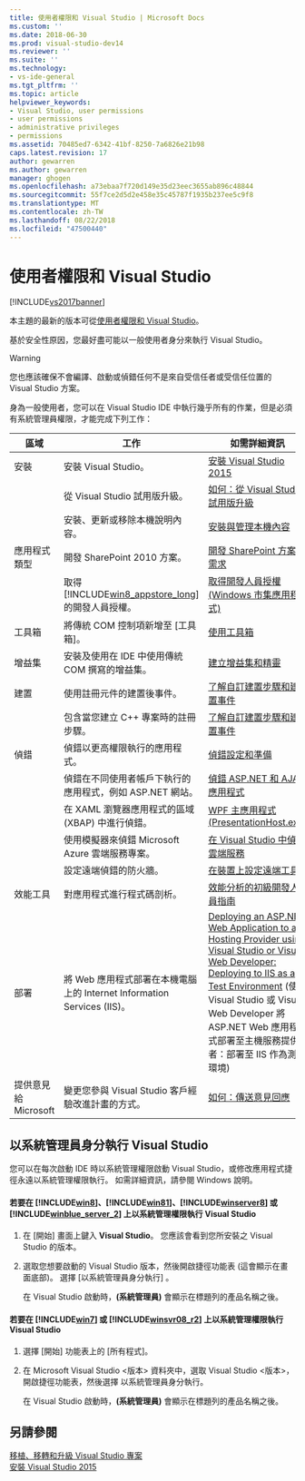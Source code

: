```yaml
---
title: 使用者權限和 Visual Studio | Microsoft Docs
ms.custom: ''
ms.date: 2018-06-30
ms.prod: visual-studio-dev14
ms.reviewer: ''
ms.suite: ''
ms.technology:
- vs-ide-general
ms.tgt_pltfrm: ''
ms.topic: article
helpviewer_keywords:
- Visual Studio, user permissions
- user permissions
- administrative privileges
- permissions
ms.assetid: 70485ed7-6342-41bf-8250-7a6826e21b98
caps.latest.revision: 17
author: gewarren
ms.author: gewarren
manager: ghogen
ms.openlocfilehash: a73ebaa7f720d149e35d23eec3655ab896c48844
ms.sourcegitcommit: 55f7ce2d5d2e458e35c45787f1935b237ee5c9f8
ms.translationtype: MT
ms.contentlocale: zh-TW
ms.lasthandoff: 08/22/2018
ms.locfileid: "47500440"
---
```

# <a name="user-permissions-and-visual-studio"></a>使用者權限和 Visual Studio
[!INCLUDE[vs2017banner](../includes/vs2017banner.md)]

本主題的最新的版本可從[使用者權限和 Visual Studio](https://docs.microsoft.com/visualstudio/ide/user-permissions-and-visual-studio)。  
  
基於安全性原因，您最好盡可能以一般使用者身分來執行 Visual Studio。  
  
> [!WARNING]
>  您也應該確保不會編譯、啟動或偵錯任何不是來自受信任者或受信任位置的 Visual Studio 方案。  
  
 身為一般使用者，您可以在 Visual Studio IDE 中執行幾乎所有的作業，但是必須有系統管理員權限，才能完成下列工作：  
  
|區域|工作|如需詳細資訊|  
|----------|----------|--------------------------|  
|安裝|安裝 Visual Studio。|[安裝 Visual Studio 2015](../install/install-visual-studio-2015.md)|  
||從 Visual Studio 試用版升級。|[如何：從 Visual Studio 試用版升級](../install/how-to-upgrade-from-a-trial-edition-of-visual-studio.md)|  
||安裝、更新或移除本機說明內容。|[安裝與管理本機內容](../ide/install-and-manage-local-content.md)|  
|應用程式類型|開發 SharePoint 2010 方案。|[開發 SharePoint 方案的需求](http://msdn.microsoft.com/library/ae8ff69d-4540-4380-ab0b-845f7108e89c)|  
||取得 [!INCLUDE[win8_appstore_long](../includes/win8-appstore-long-md.md)]的開發人員授權。|[取得開發人員授權 (Windows 市集應用程式)](http://go.microsoft.com/fwlink/?LinkID=241313)|  
|工具箱|將傳統 COM 控制項新增至 [工具箱]。|[使用工具箱](../ide/using-the-toolbox.md)|  
|增益集|安裝及使用在 IDE 中使用傳統 COM 撰寫的增益集。|[建立增益集和精靈](http://msdn.microsoft.com/library/c5a47c21-6668-4de3-898d-afa969317e73)|  
|建置|使用註冊元件的建置後事件。|[了解自訂建置步驟和建置事件](http://msdn.microsoft.com/library/beb2f017-3e9f-4b2c-9b57-2572fd2628e4)|  
||包含當您建立 C++ 專案時的註冊步驟。|[了解自訂建置步驟和建置事件](http://msdn.microsoft.com/library/beb2f017-3e9f-4b2c-9b57-2572fd2628e4)|  
|偵錯|偵錯以更高權限執行的應用程式。|[偵錯設定和準備](../debugger/debugger-settings-and-preparation.md)|  
||偵錯在不同使用者帳戶下執行的應用程式，例如 ASP.NET 網站。|[偵錯 ASP.NET 和 AJAX 應用程式](../debugger/debugging-aspnet-and-ajax-applications.md)|  
||在 XAML 瀏覽器應用程式的區域 (XBAP) 中進行偵錯。|[WPF 主應用程式 (PresentationHost.exe)](http://msdn.microsoft.com/library/3215bfa1-722c-4ac8-a7c5-bdd02d30afbd)|  
||使用模擬器來偵錯 Microsoft Azure 雲端服務專案。|[在 Visual Studio 中偵錯雲端服務](http://go.microsoft.com/fwlink/?LinkId=266725)|  
||設定遠端偵錯的防火牆。|[在裝置上設定遠端工具](http://msdn.microsoft.com/library/90f45630-0d26-4698-8c1f-63f85a12db9c)|  
|效能工具|對應用程式進行程式碼剖析。|[效能分析的初級開發人員指南](../profiling/beginners-guide-to-performance-profiling.md)|  
|部署|將 Web 應用程式部署在本機電腦上的 Internet Information Services (IIS)。|[Deploying an ASP.NET Web Application to a Hosting Provider using Visual Studio or Visual Web Developer: Deploying to IIS as a Test Environment](http://go.microsoft.com/fwlink/?LinkId=266478) (使用 Visual Studio 或 Visual Web Developer 將 ASP.NET Web 應用程式部署至主機服務提供者：部署至 IIS 作為測試環境)|  
|提供意見給 Microsoft|變更您參與 Visual Studio 客戶經驗改進計畫的方式。|[如何：傳送意見回應](../misc/how-to-send-feedback-about-visual-studio.md)|  
  
## <a name="running-visual-studio-as-an-administrator"></a>以系統管理員身分執行 Visual Studio  
 您可以在每次啟動 IDE 時以系統管理權限啟動 Visual Studio，或修改應用程式捷徑永遠以系統管理權限執行。 如需詳細資訊，請參閱 Windows 說明。  
  
#### <a name="to-run-visual-studio-with-administrative-permissions-on-includewin8includeswin8-mdmd-includewin81includeswin81-mdmd-includewinserver8includeswinserver8-mdmd-or-includewinblueserver2includeswinblue-server-2-mdmd"></a>若要在 [!INCLUDE[win8](../includes/win8-md.md)]、[!INCLUDE[win81](../includes/win81-md.md)]、[!INCLUDE[winserver8](../includes/winserver8-md.md)] 或 [!INCLUDE[winblue_server_2](../includes/winblue-server-2-md.md)] 上以系統管理權限執行 Visual Studio  
  
1.  在 [開始] 畫面上鍵入 **Visual Studio**。 您應該會看到您所安裝之 Visual Studio 的版本。  
  
2.  選取您想要啟動的 Visual Studio 版本，然後開啟捷徑功能表 (這會顯示在畫面底部)。 選擇 [以系統管理員身分執行] 。  
  
     在 Visual Studio 啟動時，**(系統管理員)** 會顯示在標題列的產品名稱之後。  
  
#### <a name="to-run-visual-studio-with-administrative-permissions-on-includewin7includeswin7-mdmd-or-includewinsvr08r2includeswinsvr08-r2-mdmd"></a>若要在 [!INCLUDE[win7](../includes/win7-md.md)] 或 [!INCLUDE[winsvr08_r2](../includes/winsvr08-r2-md.md)] 上以系統管理權限執行 Visual Studio  
  
1.  選擇 [開始] 功能表上的 [所有程式]。  
  
2.  在 Microsoft Visual Studio <版本> 資料夾中，選取 Visual Studio <版本>，開啟捷徑功能表，然後選擇 以系統管理員身分執行。  
  
     在 Visual Studio 啟動時，**(系統管理員)** 會顯示在標題列的產品名稱之後。  
  
## <a name="see-also"></a>另請參閱  
 [移植、移轉和升級 Visual Studio 專案](../porting/porting-migrating-and-upgrading-visual-studio-projects.md)   
 [安裝 Visual Studio 2015](../install/install-visual-studio-2015.md)




